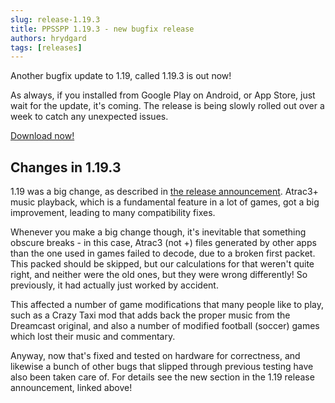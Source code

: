 ```yaml
---
slug: release-1.19.3
title: PPSSPP 1.19.3 - new bugfix release
authors: hrydgard
tags: [releases]
---
```


Another bugfix update to 1.19, called 1.19.3 is out now!

As always, if you installed from Google Play on Android, or App Store, just wait for the update, it's coming. The release is being slowly rolled out over a week to catch any unexpected issues.

[Download now!](/download)

## Changes in 1.19.3

1.19 was a big change, as described in [the release announcement](/news/release-1.19). Atrac3+ music playback, which is a fundamental feature in a lot of games, got a big improvement, leading to many compatibility fixes.

Whenever you make a big change though, it's inevitable that something obscure breaks - in this case, Atrac3 (not +) files generated by other apps than the one used in games failed to decode, due to a broken first packet. This packed should be skipped, but our calculations for that weren't quite right, and neither were the old ones, but they were wrong differently! So previously, it had actually just worked by accident.

This affected a number of game modifications that many people like to play, such as a Crazy Taxi mod that adds back the proper music from the Dreamcast original, and also a number of modified football (soccer) games which lost their music and commentary.

Anyway, now that's fixed and tested on hardware for correctness, and likewise a bunch of other bugs that slipped through previous testing have also been taken care of. For details see the new section in the 1.19 release announcement, linked above!
